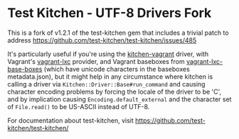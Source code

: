 Test Kitchen - UTF-8 Drivers Fork
=================================

This is a fork of v1.2.1 of the test-kitchen gem that includes a trivial patch to address https://github.com/test-kitchen/test-kitchen/issues/485

It's particularly useful if you're using the [kitchen-vagrant](https://github.com/test-kitchen/kitchen-vagrant) driver, with Vagrant's [vagrant-lxc](https://github.com/fgrehm/vagrant-lxc) provider, and Vagrant baseboxes from [vagrant-lxc-base-boxes](https://github.com/fgrehm/vagrant-lxc-base-boxes) (which have unicode characters in the baseboxes metadata.json), but it might help in any circumstance where kitchen is calling a driver via `Kitchen::Driver::Base#run_command` and causing character encoding problems by forcing the locale of the driver to be 'C', and by implication causing `Encoding.default_external` and the character set of `File.read()` to be US-ASCII instead of UTF-8.

For documentation about test-kitchen, visit https://github.com/test-kitchen/test-kitchen/

